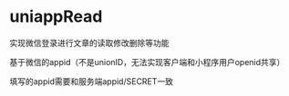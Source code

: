 # uniappRead

实现微信登录进行文章的读取修改删除等功能

基于微信的appid（不是unionID，无法实现客户端和小程序用户openid共享）

填写的appid需要和服务端appid/SECRET一致
